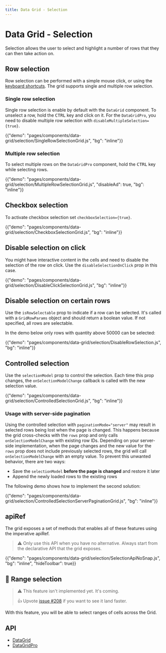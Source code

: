 ```yaml
---
title: Data Grid - Selection
---
```


# Data Grid - Selection

<p class="description">Selection allows the user to select and highlight a number of rows that they can then take action on.</p>

## Row selection

<!--
- https://ag-grid.com/javascript-grid-selection/
- https://ej2.syncfusion.com/react/demos/#/material/grid/selection
- https://ant.design/components/table/#components-table-demo-row-selection
- https://demos.telerik.com/kendo-ui/grid/selection
- https://www.telerik.com/kendo-react-ui/components/grid/selection/
- https://js.devexpress.com/Demos/WidgetsGallery/Demo/DataGrid/RowSelection/React/Light/
- https://www.jqwidgets.com/react/react-grid/#https://www.jqwidgets.com/react/react-grid/react-grid-rowselection.htm
- http://tabulator.info/docs/4.5/select#setup-range
- https://devexpress.github.io/devextreme-reactive/react/grid/docs/guides/selection/
- https://ej2.syncfusion.com/react/demos/#/material/grid/checkbox-selection
- https://demos.telerik.com/kendo-ui/grid/checkbox-selection
-->

Row selection can be performed with a simple mouse click, or using the [keyboard shortcuts](/components/data-grid/accessibility/#selection). The grid supports single and multiple row selection.

### Single row selection

Single row selection is enable by default with the `DataGrid` component.
To unselect a row, hold the <kbd class="key">CTRL</kbd> key and click on it.
For the `DataGridPro`, you need to disable multiple row selection with `disableMultipleSelection={true}`.

{{"demo": "pages/components/data-grid/selection/SingleRowSelectionGrid.js", "bg": "inline"}}

### Multiple row selection [<span class="pro"></span>](https://material-ui.com/store/items/material-ui-pro/)

To select multiple rows on the `DataGridPro` component, hold the <kbd class="key">CTRL</kbd> key while selecting rows.

{{"demo": "pages/components/data-grid/selection/MultipleRowSelectionGrid.js", "disableAd": true, "bg": "inline"}}

## Checkbox selection

To activate checkbox selection set `checkboxSelection={true}`.

{{"demo": "pages/components/data-grid/selection/CheckboxSelectionGrid.js", "bg": "inline"}}

## Disable selection on click

You might have interactive content in the cells and need to disable the selection of the row on click. Use the `disableSelectionOnClick` prop in this case.

{{"demo": "pages/components/data-grid/selection/DisableClickSelectionGrid.js", "bg": "inline"}}

## Disable selection on certain rows

Use the `isRowSelectable` prop to indicate if a row can be selected.
It's called with a `GridRowParams` object and should return a boolean value.
If not specified, all rows are selectable.

In the demo below only rows with quantity above 50000 can be selected:

{{"demo": "pages/components/data-grid/selection/DisableRowSelection.js", "bg": "inline"}}

## Controlled selection

Use the `selectionModel` prop to control the selection. 
Each time this prop changes, the `onSelectionModelChange` callback is called with the new selection value.

{{"demo": "pages/components/data-grid/selection/ControlledSelectionGrid.js", "bg": "inline"}}

### Usage with server-side pagination

Using the controlled selection with `paginationMode="server"` may result in selected rows being lost when the page is changed.
This happens because the grid cross-checks with the `rows` prop and only calls `onSelectionModelChange` with existing row IDs.
Depending on your server-side implementation, when the page changes and the new value for the `rows` prop does not include previously selected rows, the grid will call `onSelectionModelChange` with an empty value.
To prevent this unwanted behavior, there are two ways:

- Save the `selectionModel` **before the page is changed** and restore it later
- Append the newly loaded rows to the existing rows

The following demo shows how to implement the second solution:

{{"demo": "pages/components/data-grid/selection/ControlledSelectionServerPaginationGrid.js", "bg": "inline"}}

## apiRef [<span class="pro"></span>](https://material-ui.com/store/items/material-ui-pro/)

The grid exposes a set of methods that enables all of these features using the imperative apiRef.

> ⚠️ Only use this API when you have no alternative. Always start from the declarative API that the grid exposes.

{{"demo": "pages/components/data-grid/selection/SelectionApiNoSnap.js", "bg": "inline", "hideToolbar": true}}

## 🚧 Range selection [<span class="premium"></span>](https://material-ui.com/store/items/material-ui-pro/)

> ⚠️ This feature isn't implemented yet. It's coming.
>
> 👍 Upvote [issue #208](https://github.com/mui-org/material-ui-x/issues/208) if you want to see it land faster.

With this feature, you will be able to select ranges of cells across the Grid.

## API

- [DataGrid](/api/data-grid/data-grid/)
- [DataGridPro](/api/data-grid/data-grid-pro/)
